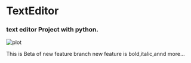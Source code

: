 # TextEditor 
### text editor Project with python.

![plot](C:\Users\ADMIN\Desktop\gui.png)

This is Beta of new feature branch
new feature is bold,italic,annd more...